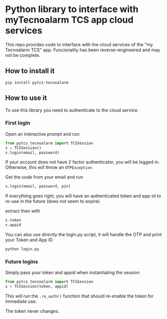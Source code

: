 # Python library to interface with myTecnoalarm TCS app cloud services

This repo provides code to interface with the cloud services of the "my Tecnoalarm TCS" app.
Funcionality has been reverse-engineered and may not be complete.

## How to install it

`pip install pytcs-tecnoalarm`

## How to use it

To use this library you need to authenticate to the cloud service.

### First login

Open an interactive prompt and run:

```python
from pytcs_tecnoalarm import TCSSession
s = TCSSession()
s.login(email, password)
```

If your account does not have 2 factor authenticator, you will be logged in.
Otherwise, this will throw an `OTPException`

Get the code from your email and run

```python
s.login(email, password, pin)
```

If everything goes right, you will have an authenticated token and app-id to re-use in the future
(does not seem to expire)

extract then with

```python
s.token
s.appid
```

You can also use directly the login.py script, it will handle the OTP and print your Token and App ID

`python login.py`

### Future logins

Simply pass your token and appid when instantiating the session

```python
from pytcs_tecnoalarm import TCSSession
s = TCSSession(token, appid)
```

This will run the `.re_auth()` function that should re-enable the token for immediate use.

The token never changes.
